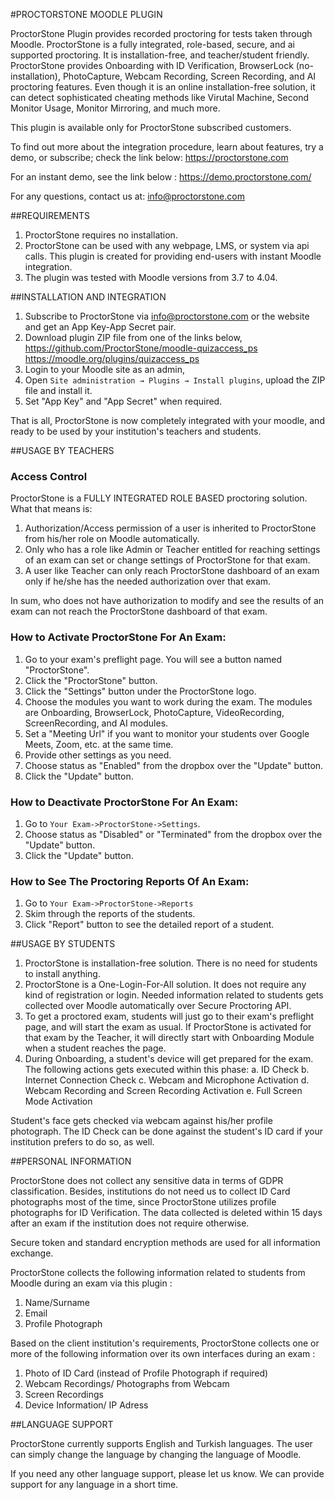 #PROCTORSTONE MOODLE PLUGIN

ProctorStone Plugin provides recorded proctoring for tests taken through Moodle. ProctorStone is a fully integrated, role-based, secure, and ai supported proctoring. It is installation-free, and teacher/student friendly. ProctorStone provides Onboarding with ID Verification, BrowserLock (no-installation), PhotoCapture, Webcam Recording, Screen Recording, and AI proctoring features. Even though it is an online installation-free solution, it can detect sophisticated cheating methods like Virutal Machine, Second Monitor Usage, Monitor Mirroring, and much more.

This plugin is available only for ProctorStone subscribed customers.

To find out more about the integration procedure, learn about features, try a demo, or subscribe; check the link below:
https://proctorstone.com

For an instant demo, see the link below : 
https://demo.proctorstone.com/

For any questions, contact us at: info@proctorstone.com

##REQUIREMENTS

1. ProctorStone requires no installation.
2. ProctorStone can be used with any webpage, LMS, or system via api calls. This plugin is created for providing end-users with instant Moodle integration.
3. The plugin was tested with Moodle versions from 3.7 to 4.04.

##INSTALLATION AND INTEGRATION

1. Subscribe to ProctorStone via info@proctorstone.com or the website and get an App Key-App Secret pair.
2. Download plugin ZIP file from one of the links below,
https://github.com/ProctorStone/moodle-quizaccess_ps
https://moodle.org/plugins/quizaccess_ps
3. Login to your Moodle site as an admin,
4. Open `Site administration → Plugins → Install plugins`, upload the ZIP file and install it.
5. Set "App Key" and "App Secret" when required.

That is all, ProctorStone is now completely integrated with your moodle, and ready to be used by your institution's teachers and students.

##USAGE BY TEACHERS

### Access Control

ProctorStone is a FULLY INTEGRATED ROLE BASED proctoring solution. What that means is:

1.  Authorization/Access permission of a user is inherited to ProctorStone from his/her role on Moodle automatically.
2.  Only who has a role like Admin or Teacher entitled for reaching settings of an exam can set or change settings of ProctorStone for that exam.
3.  A user like Teacher can only reach ProctorStone dashboard of an exam only if he/she has the needed authorization over that exam.

In sum, who does not have authorization to modify and see the results of an exam can not reach the ProctorStone dashboard of that exam.

### How to Activate ProctorStone For An Exam:

1. Go to your exam's preflight page. You will see a button named "ProctorStone".
2. Click the "ProctorStone" button.
3. Click the "Settings" button under the ProctorStone logo.
4. Choose the modules you want to work during the exam. The modules are Onboarding, BrowserLock, PhotoCapture, VideoRecording, ScreenRecording, and AI modules.
5. Set a "Meeting Url" if you want to monitor your students over Google Meets, Zoom, etc. at the same time.
6. Provide other settings as you need.
7. Choose status as "Enabled" from the dropbox over the "Update" button.
8. Click the "Update" button.

### How to Deactivate ProctorStone For An Exam:

1. Go to `Your Exam->ProctorStone->Settings`.
2. Choose status as "Disabled" or "Terminated" from the dropbox over the "Update" button.
3. Click the "Update" button.

### How to See The Proctoring Reports Of An Exam:

1. Go to `Your Exam->ProctorStone->Reports`
2. Skim through the reports of the students.
3. Click "Report" button to see the detailed report of a student.

##USAGE BY STUDENTS

1.  ProctorStone is installation-free solution. There is no need for students to install anything.
2.  ProctorStone is a One-Login-For-All solution. It does not require any kind of registration or login. Needed information related to students gets collected over Moodle automatically over Secure Proctoring API.
3.  To get a proctored exam, students will just go to their exam's preflight page, and will start the exam as usual. If ProctorStone is activated for that exam by the Teacher, it will directly start with Onboarding Module when a student reaches the page.
4.  During Onboarding, a student's device will get prepared for the exam. The following actions gets executed within this phase:
    a.  ID Check
    b.  Internet Connection Check
    c.  Webcam and Microphone Activation
    d.  Webcam Recording and Screen Recording Activation
    e.  Full Screen Mode Activation

Student's face gets checked via webcam against his/her profile photograph. The ID Check can be done against the student's ID card if your institution prefers to do so, as well.

##PERSONAL INFORMATION

ProctorStone does not collect any sensitive data in terms of GDPR classification. Besides, institutions do not need us to collect ID Card photographs most of the time, since ProctorStone utilizes profile photographs for ID Verification. The data collected is deleted within 15 days after an exam if the institution does not require otherwise.

Secure token and standard encryption methods are used for all information exchange.

ProctorStone collects the following information related to students from Moodle during an exam via this plugin :

1.  Name/Surname
2.  Email
3.  Profile Photograph 

Based on the client institution's requirements, ProctorStone collects one or more of the following information over its own interfaces during an exam :

1. Photo of ID Card (instead of Profile Photograph if required)
2. Webcam Recordings/ Photographs from Webcam
3. Screen Recordings
4. Device Information/ IP Adress

##LANGUAGE SUPPORT

ProctorStone currently supports English and Turkish languages. The user can simply change the language by changing the language of Moodle.

If you need any other language support, please let us know. We can provide support for any language in a short time.
